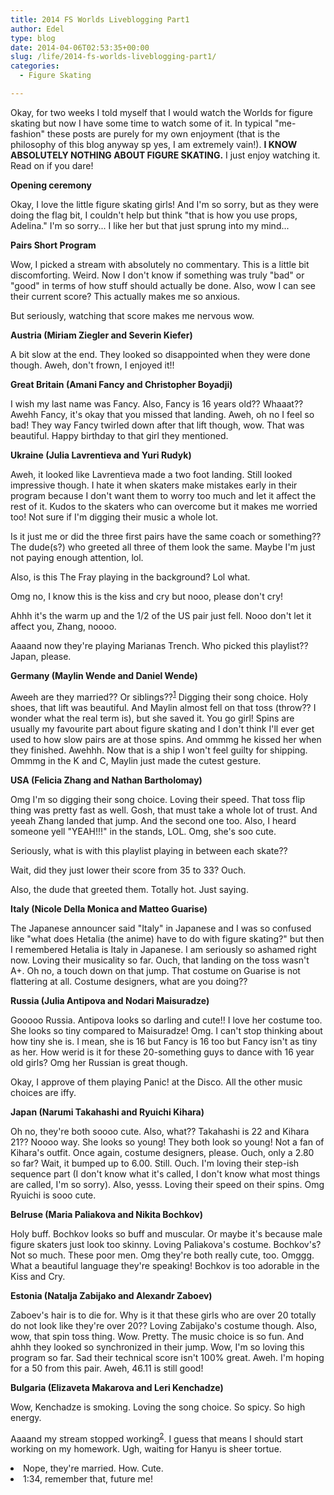 ```yaml
---
title: 2014 FS Worlds Liveblogging Part1
author: Edel
type: blog
date: 2014-04-06T02:53:35+00:00
slug: /life/2014-fs-worlds-liveblogging-part1/
categories:
  - Figure Skating

---
```

Okay, for two weeks I told myself that I would watch the Worlds for figure skating but now I have some time to watch some of it. In typical "me-fashion" these posts are purely for my own enjoyment (that is the philosophy of this blog anyway sp yes, I am extremely vain!). **I KNOW ABSOLUTELY NOTHING ABOUT FIGURE SKATING.** I just enjoy watching it. Read on if you dare!

**Opening ceremony**
  
Okay, I love the little figure skating girls! And I'm so sorry, but as they were doing the flag bit, I couldn't help but think "that is how you use props, Adelina." I'm so sorry... I like her but that just sprung into my mind...

**Pairs Short Program**
  
Wow, I picked a stream with absolutely no commentary. This is a little bit discomforting. Weird. Now I don't know if something was truly "bad" or "good" in terms of how stuff should actually be done. Also, wow I can see their current score? This actually makes me so anxious.

But seriously, watching that score makes me nervous wow.

**Austria (Miriam Ziegler and Severin Kiefer)**
  
A bit slow at the end. They looked so disappointed when they were done though. Aweh, don't frown, I enjoyed it!!

**Great Britain (Amani Fancy and Christopher Boyadji)**
  
I wish my last name was Fancy. Also, Fancy is 16 years old?? Whaaat?? Awehh Fancy, it's okay that you missed that landing. Aweh, oh no I feel so bad! They way Fancy twirled down after that lift though, wow. That was beautiful. Happy birthday to that girl they mentioned.

**Ukraine (Julia Lavrentieva and Yuri Rudyk)**
  
Aweh, it looked like Lavrentieva made a two foot landing. Still looked impressive though. I hate it when skaters make mistakes early in their program because I don't want them to worry too much and let it affect the rest of it. Kudos to the skaters who can overcome but it makes me worried too! Not sure if I'm digging their music a whole lot.

Is it just me or did the three first pairs have the same coach or something?? The dude(s?) who greeted all three of them look the same. Maybe I'm just not paying enough attention, lol.

Also, is this The Fray playing in the background? Lol what.

Omg no, I know this is the kiss and cry but nooo, please don't cry!

Ahhh it's the warm up and the 1/2 of the US pair just fell. Nooo don't let it affect you, Zhang, noooo.

Aaaand now they're playing Marianas Trench. Who picked this playlist?? Japan, please.

**Germany (Maylin Wende and Daniel Wende)**
  
Aweeh are they married?? Or siblings??<sup class="footnote"><a href="#foot_ajs-fn-id_1-737" id="back_ajs-fn-id_1-737">1</a></sup> Digging their song choice. Holy shoes, that lift was beautiful. And Maylin almost fell on that toss (throw?? I wonder what the real term is), but she saved it. You go girl! Spins are usually my favourite part about figure skating and I don't think I'll ever get used to how slow pairs are at those spins. And ommmg he kissed her when they finished. Awehhh. Now that is a ship I won't feel guilty for shipping. Ommmg in the K and C, Maylin just made the cutest gesture.

**USA (Felicia Zhang and Nathan Bartholomay)**
  
Omg I'm so digging their song choice. Loving their speed. That toss flip thing was pretty fast as well. Gosh, that must take a whole lot of trust. And yeeah Zhang landed that jump. And the second one too. Also, I heard someone yell "YEAH!!!" in the stands, LOL. Omg, she's soo cute.

Seriously, what is with this playlist playing in between each skate??

Wait, did they just lower their score from 35 to 33? Ouch.

Also, the dude that greeted them. Totally hot. Just saying.

**Italy (Nicole Della Monica and Matteo Guarise)**
  
The Japanese announcer said "Italy" in Japanese and I was so confused like "what does Hetalia (the anime) have to do with figure skating?" but then I remembered Hetalia is Italy in Japanese. I am seriously so ashamed right now. Loving their musicality so far. Ouch, that landing on the toss wasn't A+. Oh no, a touch down on that jump. That costume on Guarise is not flattering at all. Costume designers, what are you doing??

**Russia (Julia Antipova and Nodari Maisuradze)**
  
Gooooo Russia. Antipova looks so darling and cute!! I love her costume too. She looks so tiny compared to Maisuradze! Omg. I can't stop thinking about how tiny she is. I mean, she is 16 but Fancy is 16 too but Fancy isn't as tiny as her. How werid is it for these 20-something guys to dance with 16 year old girls? Omg her Russian is great though.

Okay, I approve of them playing Panic! at the Disco. All the other music choices are iffy.

**Japan (Narumi Takahashi and Ryuichi Kihara)**
  
Oh no, they're both soooo cute. Also, what?? Takahashi is 22 and Kihara 21?? Noooo way. She looks so young! They both look so young! Not a fan of Kihara's outfit. Once again, costume designers, please. Ouch, only a 2.80 so far? Wait, it bumped up to 6.00. Still. Ouch. I'm loving their step-ish sequence part (I don't know what it's called, I don't know what most things are called, I'm so sorry). Also, yesss. Loving their speed on their spins. Omg Ryuichi is sooo cute.

**Belruse (Maria Paliakova and Nikita Bochkov)**
  
Holy buff. Bochkov looks so buff and muscular. Or maybe it's because male figure skaters just look too skinny. Loving Paliakova's costume. Bochkov's? Not so much. These poor men. Omg they're both really cute, too. Omggg. What a beautiful language they're speaking! Bochkov is too adorable in the Kiss and Cry.

**Estonia (Natalja Zabijako and Alexandr Zaboev)**
  
Zaboev's hair is to die for. Why is it that these girls who are over 20 totally do not look like they're over 20?? Loving Zabijako's costume though. Also, wow, that spin toss thing. Wow. Pretty. The music choice is so fun. And ahhh they looked so synchronized in their jump. Wow, I'm so loving this program so far. Sad their technical score isn't 100% great. Aweh. I'm hoping for a 50 from this pair. Aweh, 46.11 is still good!

**Bulgaria (Elizaveta Makarova and Leri Kenchadze)**
  
Wow, Kenchadze is smoking. Loving the song choice. So spicy. So high energy. 

Aaaand my stream stopped working<sup class="footnote"><a href="#foot_ajs-fn-id_2-737" id="back_ajs-fn-id_2-737">2</a></sup>. I guess that means I should start working on my homework. Ugh, waiting for Hanyu is sheer tortue.


  <li>
    <a id="foot_ajs-fn-id_1-737"></a>Nope, they're married. How. Cute.&nbsp;&nbsp;<a class="ajs-back-link" href="#back_ajs-fn-id_1-737"></a>
  </li>
  <li>
    <a id="foot_ajs-fn-id_2-737"></a>1:34, remember that, future me!&nbsp;&nbsp;<a class="ajs-back-link" href="#back_ajs-fn-id_2-737"></a>
  </li>


<div id="ajs-fn-id_1-737" style="display:none;margin:0;" class="ajs-footnote-popup">
  <div>
    Nope, they're married. How. Cute.
  </div>
</div>

<div id="ajs-fn-id_2-737" style="display:none;margin:0;" class="ajs-footnote-popup">
  <div>
    1:34, remember that, future me!
  </div>
</div>